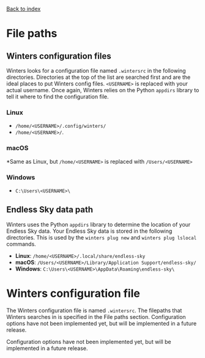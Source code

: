[Back to index](./README.md)
# File paths
## Winters configuration files
Winters looks for a configuration file named `.wintersrc` in the following directories. Directories at the top of the list are searched first and are the ideal places to put Winters config files. `<USERNAME>` is replaced with your actual username. Once again, Winters relies on the Python `appdirs` library to tell it where to find the configuration file.

### Linux
- `/home/<USERNAME>/.config/winters/`
- `/home/<USERNAME>/`.

### macOS
*Same as Linux, but `/home/<USERNAME>` is replaced with `/Users/<USERNAME>`

### Windows
- `C:\Users\<USERNAME>\`

## Endless Sky data path
Winters uses the Python `appdirs` library to determine the location of your Endless Sky data. Your Endless Sky data is stored in the following directories. This is used by the `winters plug new` and `winters plug lslocal` commands.

- **Linux**: `/home/<USERNAME>/.local/share/endless-sky`
- **macOS**: `/Users/<USERNAME>/Library/Application Support/endless-sky/`
- **Windows**: `C:\Users\<USERNAME>\AppData\Roaming\endless-sky\`

# Winters configuration file
The Winters configuration file is named `.wintersrc`. The filepaths that Winters searches in is specified in the File paths section. Configuration options have not been implemented yet, but will be implemented in a future release.

Configuration options have not been implemented yet, but will be implemented in a future release.